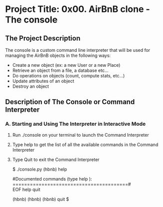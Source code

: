 
# **Project Title: 0x00. AirBnB clone - The console**

## **The Project Description**

The console is a custom command line interpreter that will be used for managing the AirBnB objects in the following ways:

* Create a new object (ex: a new User or a new Place)
* Retrieve an object from a file, a database etc…
* Do operations on objects (count, compute stats, etc…)
* Update attributes of an object
* Destroy an object

## **Description of The Console or Command Interpreter**

### **A. Starting and Using The Interpreter in Interactive Mode**

1. Run ./console on your terminal to launch the Command Interpreter
2. Type help to get the list of all the available commands in the Command Interpreter
3. Type Quit to exit the Command Interpreter

	$ ./console.py
	(hbnb) help

	\#Documented commands (type help <topic>):
	========================================#\
	EOF  help  quit

	(hbnb) 
	(hbnb) 
	(hbnb) quit
	$

